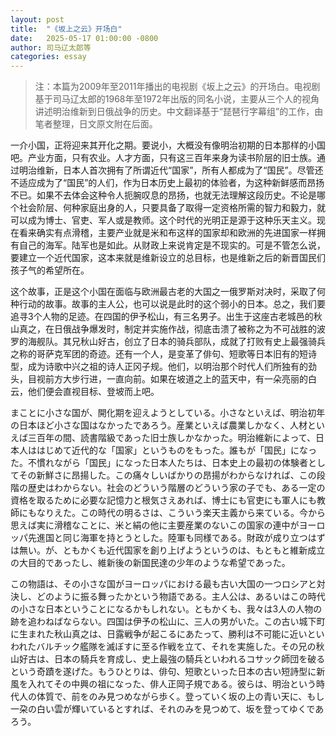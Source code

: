 ```yaml
---
layout: post
title:  "《坂上之云》开场白"
date:   2025-05-17 01:00:00 -0800
author: 司马辽太郎等
categories: essay
---
```

> 注：本篇为2009年至2011年播出的电视剧《坂上之云》的开场白。电视剧基于司马辽太郎的1968年至1972年出版的同名小说，主要从三个人的视角讲述明治维新到日俄战争的历史。中文翻译基于“琵琶行字幕组”的工作，由笔者整理，日文原文附在后面。

一介小国，正将迎来其开化之期。要说小，大概没有像明治初期的日本那样的小国吧。产业方面，只有农业。人才方面，只有这三百年来身为读书阶层的旧士族。通过明治维新，日本人首次拥有了所谓近代“国家”，所有人都成为了“国民”。尽管还不适应成为了“国民”的人们，作为日本历史上最初的体验者，为这种新鲜感而昂扬不已。如果不去体会这种令人扼腕叹息的昂扬，也就无法理解这段历史。不论是哪个社会阶层、何种家庭出身的人，只要具备了取得一定资格所需的智力和毅力，就可以成为博士、官吏、军人或是教师。这个时代的光明正是源于这种乐天主义。现在看来确实有点滑稽，主要产业就是米和布这样的国家却和欧洲的先进国家一样拥有自己的海军。陆军也是如此。从财政上来说肯定是不现实的。可是不管怎么说，要建立一个近代国家，这本来就是维新设立的总目标，也是维新之后的新晋国民们孩子气的希望所在。

这个故事，正是这个小国在面临与欧洲最古老的大国之一俄罗斯对决时，采取了何种行动的故事。故事的主人公，也可以说是此时的这个弱小的日本。总之，我们要追寻3个人物的足迹。在四国的伊予松山，有三名男子。出生于这座古老城邑的秋山真之，在日俄战争爆发时，制定并实施作战，彻底击溃了被称之为不可战胜的波罗的海舰队。其兄秋山好古，创立了日本的骑兵部队，成就了打败有史上最强骑兵之称的哥萨克军团的奇迹。还有一个人，是变革了俳句、短歌等日本旧有的短诗型，成为诗歌中兴之祖的诗人正冈子规。他们，以明治那个时代人们所独有的劲头，目视前方大步行进，一直向前。如果在坡道之上的蓝天中，有一朵亮丽的白云，他们便会直视目标、登坡而上吧。

まことに小さな国が、開化期を迎えようとしている。小さなといえば、明治初年の日本ほど小さな国はなかったであろう。産業といえば農業しかなく、人材といえば三百年の間、読書階級であった旧士族しかなかった。明治維新によって、日本人ははじめて近代的な「国家」というものをもった。誰もが「国民」になった。不慣れながら「国民」になった日本人たちは、日本史上の最初の体験者としてその新鮮さに昂揚した。この痛々しいばかりの昂揚がわからなければ、この段階の歴史はわからない。社会のどういう階層のどういう家の子でも、ある一定の資格を取るために必要な記憶力と根気さえあれば、博士にも官吏にも軍人にも教師にもなりえた。この時代の明るさは、こういう楽天主義から来ている。今から思えば実に滑稽なことに、米と絹の他に主要産業のないこの国家の連中がヨーロッパ先進国と同じ海軍を持とうとした。陸軍も同様である。財政が成り立つはずは無い。が、ともかくも近代国家を創り上げようというのは、もともと維新成立の大目的であったし、維新後の新国民達の少年のような希望であった。

この物語は、その小さな国がヨーロッパにおける最も古い大国の一つロシアと対決し、どのように振る舞ったかという物語である。主人公は、あるいはこの時代の小さな日本ということになるかもしれない。ともかくも、我々は3人の人物の跡を追わねばならない。四国は伊予の松山に、三人の男がいた。この古い城下町に生まれた秋山真之は、日露戦争が起こるにあたって、勝利は不可能に近いといわれたバルチック艦隊を滅ぼすに至る作戦を立て、それを実施した。その兄の秋山好古は、日本の騎兵を育成し、史上最強の騎兵といわれるコサック師団を破るという奇蹟を遂げた。もうひとりは、俳句、短歌といった日本の古い短詩型に新風を入れてその中興の祖になった、俳人正岡子規である。彼らは、明治という時代人の体質で、前をのみ見つめながら歩く。登っていく坂の上の青い天に、もし一朶の白い雲が輝いているとすれば、それのみを見つめて、坂を登ってゆくであろう。
